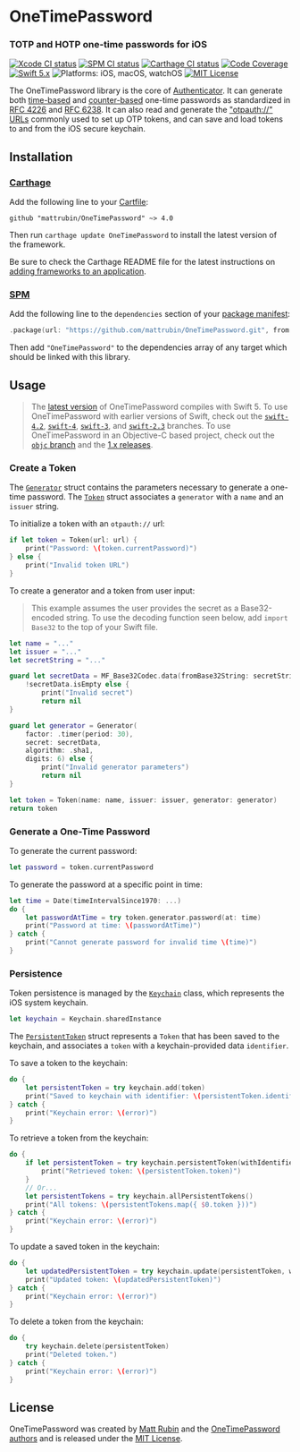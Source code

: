 # OneTimePassword 
### TOTP and HOTP one-time passwords for iOS

[![Xcode CI status](https://github.com/mattrubin/OneTimePassword/actions/workflows/xcode.yml/badge.svg)](https://github.com/mattrubin/OneTimePassword/actions/workflows/xcode.yml)
[![SPM CI status](https://github.com/mattrubin/OneTimePassword/actions/workflows/spm.yml/badge.svg)](https://github.com/mattrubin/OneTimePassword/actions/workflows/spm.yml)
[![Carthage CI status](https://github.com/mattrubin/OneTimePassword/actions/workflows/carthage.yml/badge.svg)](https://github.com/mattrubin/OneTimePassword/actions/workflows/carthage.yml)
[![Code Coverage](https://img.shields.io/codecov/c/github/mattrubin/OneTimePassword/develop.svg)](https://codecov.io/gh/mattrubin/OneTimePassword)
[![Swift 5.x](https://img.shields.io/badge/swift-5.x-orange.svg)](#usage)
![Platforms: iOS, macOS, watchOS](https://img.shields.io/badge/platforms-iOS%20%7C%20macOS%20%7C%20watchOS-blue.svg)
[![MIT License](https://img.shields.io/badge/license-MIT-lightgray.svg)](LICENSE.md)

The OneTimePassword library is the core of [Authenticator][]. It can generate both [time-based][RFC 6238] and [counter-based][RFC 4226] one-time passwords as standardized in [RFC 4226][] and [RFC 6238][]. It can also read and generate the ["otpauth://" URLs][otpauth] commonly used to set up OTP tokens, and can save and load tokens to and from the iOS secure keychain.

[Authenticator]: https://mattrubin.me/authenticator/
[RFC 6238]: https://tools.ietf.org/html/rfc6238
[RFC 4226]: https://tools.ietf.org/html/rfc4226
[otpauth]: https://github.com/google/google-authenticator/wiki/Key-Uri-Format


## Installation

### [Carthage][]

Add the following line to your [Cartfile][]:

````config
github "mattrubin/OneTimePassword" ~> 4.0
````

Then run `carthage update OneTimePassword` to install the latest version of the framework.

Be sure to check the Carthage README file for the latest instructions on [adding frameworks to an application][carthage-instructions].

[Carthage]: https://github.com/Carthage/Carthage
[Cartfile]: https://github.com/Carthage/Carthage/blob/master/Documentation/Artifacts.md#cartfile
[carthage-instructions]: https://github.com/Carthage/Carthage/blob/master/README.md#adding-frameworks-to-an-application

### [SPM][]

Add the following line to the `dependencies` section of your [package manifest][Package.swift]:

```swift
.package(url: "https://github.com/mattrubin/OneTimePassword.git", from: "4.0.0"),
```

Then add `"OneTimePassword"` to the dependencies array of any target which should be linked with this library.

[SPM]: https://swift.org/package-manager/
[Package.swift]: https://github.com/apple/swift-package-manager/tree/master/Documentation

## Usage

> The [latest version][swift-5] of OneTimePassword compiles with Swift 5. To use OneTimePassword with earlier versions of Swift, check out the [`swift-4.2`][swift-4.2], [`swift-4`][swift-4], [`swift-3`][swift-3], and [`swift-2.3`][swift-2.3] branches. To use OneTimePassword in an Objective-C based project, check out the [`objc` branch][objc] and the [1.x releases][releases].

[swift-5]: https://github.com/mattrubin/OneTimePassword/tree/swift-5
[swift-4.2]: https://github.com/mattrubin/OneTimePassword/tree/swift-4.2
[swift-4]: https://github.com/mattrubin/OneTimePassword/tree/swift-4
[swift-3]: https://github.com/mattrubin/OneTimePassword/tree/swift-3
[swift-2.3]: https://github.com/mattrubin/OneTimePassword/tree/swift-2.3
[objc]: https://github.com/mattrubin/OneTimePassword/tree/objc
[releases]: https://github.com/mattrubin/OneTimePassword/releases

### Create a Token

The [`Generator`][Generator] struct contains the parameters necessary to generate a one-time password. The [`Token`][Token] struct associates a `generator` with a `name` and an `issuer` string.

[Generator]: ./Sources/Generator.swift
[Token]: ./Sources/Token.swift

To initialize a token with an `otpauth://` url:

````swift
if let token = Token(url: url) {
    print("Password: \(token.currentPassword)")
} else {
    print("Invalid token URL")
}
````

To create a generator and a token from user input:

> This example assumes the user provides the secret as a Base32-encoded string. To use the decoding function seen below, add `import Base32` to the top of your Swift file.

````swift
let name = "..."
let issuer = "..."
let secretString = "..."

guard let secretData = MF_Base32Codec.data(fromBase32String: secretString),
    !secretData.isEmpty else {
        print("Invalid secret")
        return nil
}

guard let generator = Generator(
    factor: .timer(period: 30),
    secret: secretData,
    algorithm: .sha1,
    digits: 6) else {
        print("Invalid generator parameters")
        return nil
}

let token = Token(name: name, issuer: issuer, generator: generator)
return token
````

### Generate a One-Time Password

To generate the current password:

````swift
let password = token.currentPassword
````

To generate the password at a specific point in time:

````swift
let time = Date(timeIntervalSince1970: ...)
do {
    let passwordAtTime = try token.generator.password(at: time)
    print("Password at time: \(passwordAtTime)")
} catch {
    print("Cannot generate password for invalid time \(time)")
}
````

### Persistence

Token persistence is managed by the [`Keychain`][Keychain] class, which represents the iOS system keychain.

````swift
let keychain = Keychain.sharedInstance
````

The [`PersistentToken`][PersistentToken] struct represents a `Token` that has been saved to the keychain, and associates a `token` with a keychain-provided data `identifier`.

[Keychain]: ./Sources/Keychain.swift
[PersistentToken]: ./Sources/PersistentToken.swift

To save a token to the keychain:

````swift
do {
    let persistentToken = try keychain.add(token)
    print("Saved to keychain with identifier: \(persistentToken.identifier)")
} catch {
    print("Keychain error: \(error)")
}
````

To retrieve a token from the keychain:

````swift
do {
    if let persistentToken = try keychain.persistentToken(withIdentifier: identifier) {
        print("Retrieved token: \(persistentToken.token)")
    }
    // Or...
    let persistentTokens = try keychain.allPersistentTokens()
    print("All tokens: \(persistentTokens.map({ $0.token }))")
} catch {
    print("Keychain error: \(error)")
}
````

To update a saved token in the keychain:

````swift
do {
    let updatedPersistentToken = try keychain.update(persistentToken, with: token)
    print("Updated token: \(updatedPersistentToken)")
} catch {
    print("Keychain error: \(error)")
}
````

To delete a token from the keychain:

````swift
do {
    try keychain.delete(persistentToken)
    print("Deleted token.")
} catch {
    print("Keychain error: \(error)")
}
````


## License

OneTimePassword was created by [Matt Rubin][] and the [OneTimePassword authors](AUTHORS.txt) and is released under the [MIT License](LICENSE.md).

[Matt Rubin]: https://mattrubin.me
